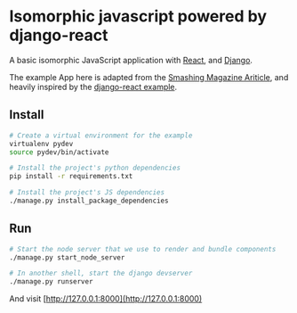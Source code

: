 Isomorphic javascript powered by django-react 
=============================================

A basic isomorphic JavaScript application with [React](http://facebook.github.io/react/), 
and [Django](https://www.djangoproject.com/).

The example App here is adapted from the [Smashing Magazine Ariticle](http://www.smashingmagazine.com/2015/04/21/react-to-the-future-with-isomorphic-apps/),
and heavily inspired by the [django-react example](https://github.com/markfinger/django-react/tree/master/example).



Install
-------

```bash
# Create a virtual environment for the example
virtualenv pydev
source pydev/bin/activate

# Install the project's python dependencies
pip install -r requirements.txt

# Install the project's JS dependencies
./manage.py install_package_dependencies
```



Run
---


```bash
# Start the node server that we use to render and bundle components
./manage.py start_node_server

# In another shell, start the django devserver
./manage.py runserver
```

And visit [http://127.0.0.1:8000](http://127.0.0.1:8000)



